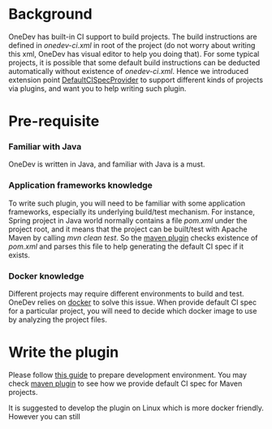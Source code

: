 # Background

OneDev has built-in CI support to build projects. The build instructions are defined in _onedev-ci.xml_ in root of the project (do not worry about writing this xml, OneDev has visual editor to help you doing that). For some typical projects, it is possible that some default build instructions can be deducted automatically without existence of _onedev-ci.xml_. Hence we introduced extension point [DefaultCISpecProvider](https://github.com/theonedev/onedev/blob/master/server-core/src/main/java/io/onedev/server/extensionpoint/DefaultCISpecProvider.java) to support different kinds of projects via plugins, and want you to help writing such plugin.

# Pre-requisite

### Familiar with Java

OneDev is written in Java, and familiar with Java is a must. 

### Application frameworks knowledge

To write such plugin, you will need to be familiar with some application frameworks, especially its underlying build/test mechanism. For instance, Spring project in Java world normally contains a file _pom.xml_ under the project root, and it means that the project can be built/test with Apache Maven by calling _mvn clean test_. So the [maven plugin](https://github.com/theonedev/onedev/tree/master/server-plugin/server-plugin-maven) checks existence of _pom.xml_ and parses this file to help generating the default CI spec if it exists.

### Docker knowledge

Different projects may require different environments to build and test. OneDev relies on [docker](https://www.docker.com/) to solve this issue. When provide default CI spec for a particular project, you will need to decide which docker image to use by analyzing the project files. 

# Write the plugin

Please follow [this guide](Develop-Built-In-Plugins) to prepare development environment. You may check [maven plugin](https://github.com/theonedev/onedev/tree/master/server-plugin/server-plugin-maven) to see how we provide default CI spec for Maven projects. 

It is suggested to develop the plugin on Linux which is more docker friendly. However you can still 